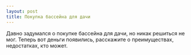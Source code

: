 ```yaml
---
layout: post 
title: Покупка бассейна для дачи 
--- 
```

Давно задумался о покупке бассейна для дачи, но никак решиться не мог. Теперь вот деньги появились, расскажите о преимуществах, недостатках, кто может.
